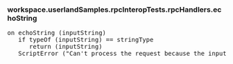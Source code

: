 ### workspace.userlandSamples.rpcInteropTests.rpcHandlers.echoString
<pre>
on echoString (inputString)
   if typeOf (inputString) == stringType
      return (inputString)
   ScriptError ("Can't process the request because the input parameter is not a string.")

</pre>